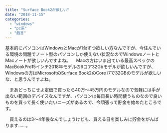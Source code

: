 ```yaml
---
title: "Surface Book2が欲しい"
date: "2018-11-15"
categories: 
  - "windows"
  - "pc系"
  - "戯言"
---
```


基本的にパソコンはWindowsとMacが1台ずつ欲しい方なんですが、今住んでいる環境の問題でノート型のパソコンしか使えない状況なのでWindowsノートとMacノートが欲しいんですよね。 　Macの方はいま出ている最高スペックのMacBookPro15インチ2018年モデルの6コア32Gbモデルが欲しいんですが、Windowsの方はMicrosoftのSurface Book2のCore i7で32GBのモデルが欲しいな、と思うんですよね。

　まあどっちにせよ定価で買ったら40万～45万円のモデルなので気軽には手が出ない範囲のデバイスなんですが、パソコンは毎日長い時間使うものなので良いものを買って長く使いたいニーズがあるので、今頑張って貯金を始めたところです。

　買えるのは3～4年後なんでしょうけども、買える日を楽しみに貯金をがんばります……。
